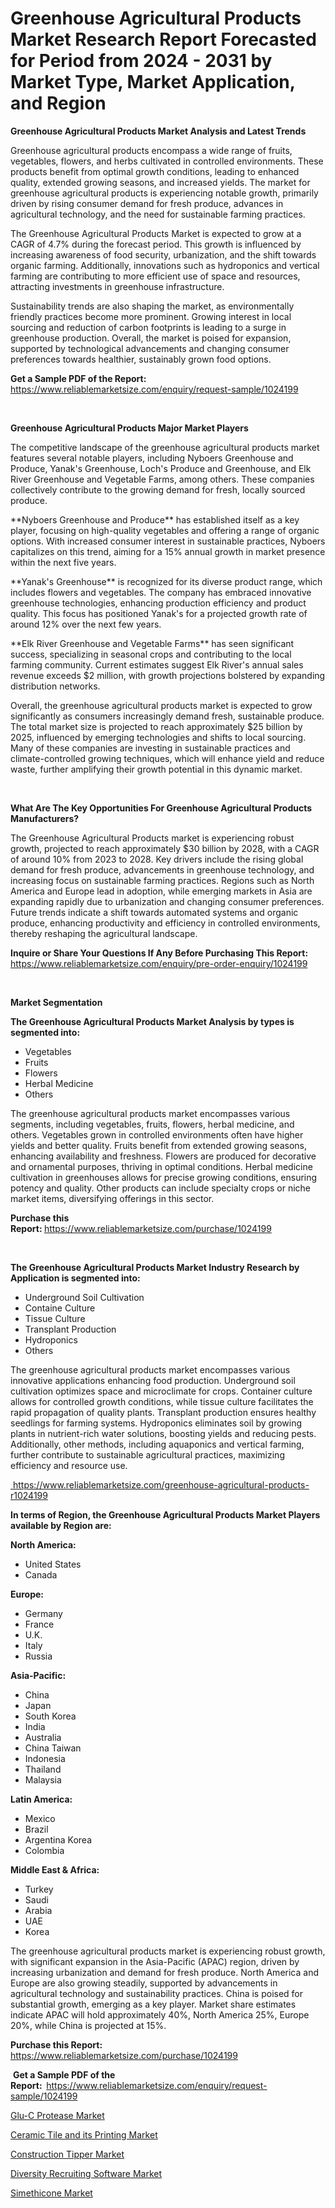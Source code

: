 <p><h1>Greenhouse Agricultural Products Market Research Report Forecasted for Period from 2024 -  2031 by Market Type, Market Application, and Region</h1></p><p><strong>Greenhouse Agricultural Products Market Analysis and Latest Trends</strong></p>
<p><p>Greenhouse agricultural products encompass a wide range of fruits, vegetables, flowers, and herbs cultivated in controlled environments. These products benefit from optimal growth conditions, leading to enhanced quality, extended growing seasons, and increased yields. The market for greenhouse agricultural products is experiencing notable growth, primarily driven by rising consumer demand for fresh produce, advances in agricultural technology, and the need for sustainable farming practices. </p><p>The Greenhouse Agricultural Products Market is expected to grow at a CAGR of 4.7% during the forecast period. This growth is influenced by increasing awareness of food security, urbanization, and the shift towards organic farming. Additionally, innovations such as hydroponics and vertical farming are contributing to more efficient use of space and resources, attracting investments in greenhouse infrastructure. </p><p>Sustainability trends are also shaping the market, as environmentally friendly practices become more prominent. Growing interest in local sourcing and reduction of carbon footprints is leading to a surge in greenhouse production. Overall, the market is poised for expansion, supported by technological advancements and changing consumer preferences towards healthier, sustainably grown food options.</p></p>
<p><strong>Get a Sample PDF of the Report:&nbsp;</strong> <a href="https://www.reliablemarketsize.com/enquiry/request-sample/1024199?utm_campaign=973&utm_medium=2&utm_source=Github&utm_content=ia&utm_term=05122024&utm_id=greenhouse-agricultural-products">https://www.reliablemarketsize.com/enquiry/request-sample/1024199</a></p>
<p>&nbsp;</p>
<p><strong>Greenhouse Agricultural Products Major Market Players</strong></p>
<p><p>The competitive landscape of the greenhouse agricultural products market features several notable players, including Nyboers Greenhouse and Produce, Yanak's Greenhouse, Loch's Produce and Greenhouse, and Elk River Greenhouse and Vegetable Farms, among others. These companies collectively contribute to the growing demand for fresh, locally sourced produce.</p><p>**Nyboers Greenhouse and Produce** has established itself as a key player, focusing on high-quality vegetables and offering a range of organic options. With increased consumer interest in sustainable practices, Nyboers capitalizes on this trend, aiming for a 15% annual growth in market presence within the next five years.</p><p>**Yanak's Greenhouse** is recognized for its diverse product range, which includes flowers and vegetables. The company has embraced innovative greenhouse technologies, enhancing production efficiency and product quality. This focus has positioned Yanak's for a projected growth rate of around 12% over the next few years.</p><p>**Elk River Greenhouse and Vegetable Farms** has seen significant success, specializing in seasonal crops and contributing to the local farming community. Current estimates suggest Elk River's annual sales revenue exceeds $2 million, with growth projections bolstered by expanding distribution networks.</p><p>Overall, the greenhouse agricultural products market is expected to grow significantly as consumers increasingly demand fresh, sustainable produce. The total market size is projected to reach approximately $25 billion by 2025, influenced by emerging technologies and shifts to local sourcing. Many of these companies are investing in sustainable practices and climate-controlled growing techniques, which will enhance yield and reduce waste, further amplifying their growth potential in this dynamic market.</p></p>
<p>&nbsp;</p>
<p><strong>What Are The Key Opportunities For Greenhouse Agricultural Products Manufacturers?</strong></p>
<p><p>The Greenhouse Agricultural Products market is experiencing robust growth, projected to reach approximately $30 billion by 2028, with a CAGR of around 10% from 2023 to 2028. Key drivers include the rising global demand for fresh produce, advancements in greenhouse technology, and increasing focus on sustainable farming practices. Regions such as North America and Europe lead in adoption, while emerging markets in Asia are expanding rapidly due to urbanization and changing consumer preferences. Future trends indicate a shift towards automated systems and organic produce, enhancing productivity and efficiency in controlled environments, thereby reshaping the agricultural landscape.</p></p>
<p><strong>Inquire or Share Your Questions If Any Before Purchasing This Report:</strong> <a href="https://www.reliablemarketsize.com/enquiry/pre-order-enquiry/1024199?utm_campaign=973&utm_medium=2&utm_source=Github&utm_content=ia&utm_term=05122024&utm_id=greenhouse-agricultural-products">https://www.reliablemarketsize.com/enquiry/pre-order-enquiry/1024199</a></p>
<p>&nbsp;</p>
<p><strong>Market Segmentation</strong></p>
<p><strong>The Greenhouse Agricultural Products Market Analysis by types is segmented into:</strong></p>
<p><ul><li>Vegetables</li><li>Fruits</li><li>Flowers</li><li>Herbal Medicine</li><li>Others</li></ul></p>
<p><p>The greenhouse agricultural products market encompasses various segments, including vegetables, fruits, flowers, herbal medicine, and others. Vegetables grown in controlled environments often have higher yields and better quality. Fruits benefit from extended growing seasons, enhancing availability and freshness. Flowers are produced for decorative and ornamental purposes, thriving in optimal conditions. Herbal medicine cultivation in greenhouses allows for precise growing conditions, ensuring potency and quality. Other products can include specialty crops or niche market items, diversifying offerings in this sector.</p></p>
<p><strong>Purchase this Report:&nbsp;</strong><a href="https://www.reliablemarketsize.com/purchase/1024199?utm_campaign=973&utm_medium=2&utm_source=Github&utm_content=ia&utm_term=05122024&utm_id=greenhouse-agricultural-products">https://www.reliablemarketsize.com/purchase/1024199</a></p>
<p>&nbsp;</p>
<p><strong>The Greenhouse Agricultural Products Market Industry Research by Application is segmented into:</strong></p>
<p><ul><li>Underground Soil Cultivation</li><li>Containe Culture</li><li>Tissue Culture</li><li>Transplant Production</li><li>Hydroponics</li><li>Others</li></ul></p>
<p><p>The greenhouse agricultural products market encompasses various innovative applications enhancing food production. Underground soil cultivation optimizes space and microclimate for crops. Container culture allows for controlled growth conditions, while tissue culture facilitates the rapid propagation of quality plants. Transplant production ensures healthy seedlings for farming systems. Hydroponics eliminates soil by growing plants in nutrient-rich water solutions, boosting yields and reducing pests. Additionally, other methods, including aquaponics and vertical farming, further contribute to sustainable agricultural practices, maximizing efficiency and resource use.</p></p>
<p><a href="https://www.reliablemarketsize.com/greenhouse-agricultural-products-r1024199?utm_campaign=973&utm_medium=2&utm_source=Github&utm_content=ia&utm_term=05122024&utm_id=greenhouse-agricultural-products">&nbsp;https://www.reliablemarketsize.com/greenhouse-agricultural-products-r1024199</a></p>
<p><strong>In terms of Region, the Greenhouse Agricultural Products Market Players available by Region are:</strong></p>
<p>
    <p> <strong> North America: </strong>
        <ul>
            <li>United States</li>
            <li>Canada</li>
        </ul>
        </p> 
    <p> <strong> Europe: </strong>
        <ul>
            <li>Germany</li>
            <li>France</li>
            <li>U.K.</li>
            <li>Italy</li>
            <li>Russia</li>
        </ul>
        </p> 
    <p> <strong> Asia-Pacific: </strong>
        <ul>
            <li>China</li>
            <li>Japan</li>
            <li>South Korea</li>
            <li>India</li>
            <li>Australia</li>
            <li>China Taiwan</li>
            <li>Indonesia</li>
            <li>Thailand</li>
            <li>Malaysia</li>
        </ul>
        </p> 
    <p> <strong> Latin America: </strong>
        <ul>
            <li>Mexico</li>
            <li>Brazil</li>
            <li>Argentina Korea</li>
            <li>Colombia</li>
        </ul>
        </p> 
    <p> <strong> Middle East & Africa: </strong>
        <ul>
            <li>Turkey</li>
            <li>Saudi</li>
            <li>Arabia</li>
            <li>UAE</li>
            <li>Korea</li>
        </ul>
    </p>
    </p>
<p><p>The greenhouse agricultural products market is experiencing robust growth, with significant expansion in the Asia-Pacific (APAC) region, driven by increasing urbanization and demand for fresh produce. North America and Europe are also growing steadily, supported by advancements in agricultural technology and sustainability practices. China is poised for substantial growth, emerging as a key player. Market share estimates indicate APAC will hold approximately 40%, North America 25%, Europe 20%, while China is projected at 15%.</p></p>
<p><strong>Purchase this Report: </strong><a href="https://www.reliablemarketsize.com/purchase/1024199?utm_campaign=973&utm_medium=2&utm_source=Github&utm_content=ia&utm_term=05122024&utm_id=greenhouse-agricultural-products">https://www.reliablemarketsize.com/purchase/1024199</a></p>
<p>&nbsp;<strong>Get a Sample PDF of the Report:&nbsp;&nbsp;</strong><a href="https://www.reliablemarketsize.com/enquiry/request-sample/1024199?utm_campaign=973&utm_medium=2&utm_source=Github&utm_content=ia&utm_term=05122024&utm_id=greenhouse-agricultural-products">https://www.reliablemarketsize.com/enquiry/request-sample/1024199</a></p>
<p><strong></strong></p>
<p><p><a href="https://issuu.com/reportprime-2/docs/glu-c-protease-market-size-2030.pptx?utm_campaign=973&utm_medium=2&utm_source=Github&utm_content=ia&utm_term=05122024&utm_id=greenhouse-agricultural-products">Glu-C Protease Market</a></p><p><a href="https://github.com/kimberjam0i/Market-Research-Report-List-1/blob/main/ceramic-tile-and-its-printing-market.md?utm_campaign=973&utm_medium=2&utm_source=Github&utm_content=ia&utm_term=05122024&utm_id=greenhouse-agricultural-products">Ceramic Tile and its Printing Market</a></p><p><a href="https://issuu.com/reportprime-2/docs/construction-tipper-market-size-2030.pptx?utm_campaign=973&utm_medium=2&utm_source=Github&utm_content=ia&utm_term=05122024&utm_id=greenhouse-agricultural-products">Construction Tipper Market</a></p><p><a href="https://www.linkedin.com/pulse/diversity-recruiting-software-market-analysis-report-driving-dsxke?utm_campaign=973&utm_medium=2&utm_source=Github&utm_content=ia&utm_term=05122024&utm_id=greenhouse-agricultural-products">Diversity Recruiting Software Market</a></p><p><a href="https://github.com/lashaunm5st/Market-Research-Report-List-1/blob/main/simethicone-market.md?utm_campaign=973&utm_medium=2&utm_source=Github&utm_content=ia&utm_term=05122024&utm_id=greenhouse-agricultural-products">Simethicone Market</a></p></p>